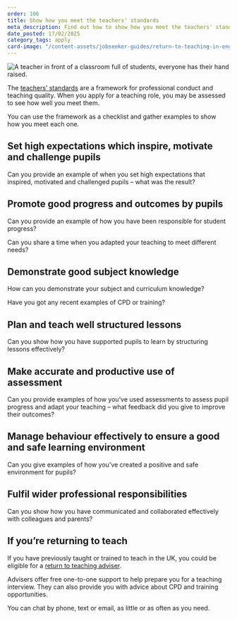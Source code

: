 ```yaml
---
order: 106
title: Show how you meet the teachers' standards
meta_description: Find out how to show how you meet the teachers' standards to help you to return to teaching.
date_posted: 17/02/2025
category_tags: apply
card-image: "/content-assets/jobseeker-guides/return-to-teaching-in-england/show-how-you-meet-the-teachers-standards.jpg"
---
```


![A teacher in front of a classroom full of students, everyone has their hand raised.](/content-assets/jobseeker-guides/return-to-teaching-in-england/show-how-you-meet-the-teachers-standards.jpg)

The [teachers’ standards](https://www.gov.uk/government/publications/teachers-standards?) are a framework for professional conduct and teaching quality. When you apply for a teaching role, you may be assessed to see how well you meet them.  
 
You can use the framework as a checklist and gather examples to show how you meet each one. 
 
## Set high expectations which inspire, motivate and challenge pupils 

Can you provide an example of when you set high expectations that inspired, motivated and challenged pupils – what was the result? 
  
## Promote good progress and outcomes by pupils  

Can you provide an example of how you have been responsible for student progress? 

Can you share a time when you adapted your teaching to meet different needs? 
  
## Demonstrate good subject knowledge 

How can you demonstrate your subject and curriculum knowledge? 

Have you got any recent examples of CPD or training?  
  
## Plan and teach well structured lessons 

Can you show how you have supported pupils to learn by structuring lessons effectively? 
  
## Make accurate and productive use of assessment 

Can you provide examples of how you’ve used assessments to assess pupil progress and adapt your teaching – what feedback did you give to improve their outcomes? 
  
## Manage behaviour effectively to ensure a good and safe learning environment   

Can you give examples of how you’ve created a positive and safe environment for pupils? 
  
## Fulfil wider professional responsibilities 

Can you show how you have communicated and collaborated effectively with colleagues and parents? 
 
## If you’re returning to teach 
 
If you have previously taught or trained to teach in the UK, you could be eligible for a [return to teaching adviser](https://getintoteaching.education.gov.uk/landing/return-to-teaching-advisers?). 
 
Advisers offer free one-to-one support to help prepare you for a teaching interview. They can also provide you with advice about CPD and training opportunities. 
 
You can chat by phone, text or email, as little or as often as you need. 
